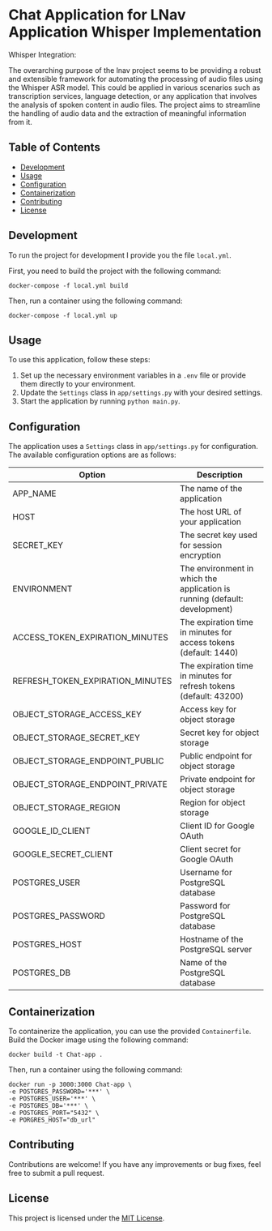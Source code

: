 # Chat Application for LNav Application Whisper Implementation

Whisper Integration:

The overarching purpose of the lnav project seems to be providing a robust and extensible framework for automating the processing of audio files using the Whisper ASR model. This could be applied in various scenarios such as transcription services, language detection, or any application that involves the analysis of spoken content in audio files. The project aims to streamline the handling of audio data and the extraction of meaningful information from it.

## Table of Contents
- [Development](#development)
- [Usage](#usage)
- [Configuration](#configuration)
- [Containerization](#containerization)
- [Contributing](#contributing)
- [License](#license)

## Development  <a name="development"></a>

To run the project for development I provide you the file `local.yml`.

First, you need to build the project with the following command:
```shell
docker-compose -f local.yml build
```

Then, run a container using the following command:
```shell
docker-compose -f local.yml up
```

## Usage <a name="usage"></a>

To use this application, follow these steps:

1. Set up the necessary environment variables in a `.env` file or provide them directly to your environment.
2. Update the `Settings` class in `app/settings.py` with your desired settings.
3. Start the application by running `python main.py`.

## Configuration <a name="configuration"></a>

The application uses a `Settings` class in `app/settings.py` for configuration. The available configuration options are as follows:

| Option                              | Description                                                                 |
| ----------------------------------- | --------------------------------------------------------------------------- |
| APP_NAME                            | The name of the application                                                 |
| HOST                                | The host URL of your application                                            |
| SECRET_KEY                          | The secret key used for session encryption                                  |
| ENVIRONMENT                          | The environment in which the application is running (default: development)   |
| ACCESS_TOKEN_EXPIRATION_MINUTES     | The expiration time in minutes for access tokens (default: 1440)             |
| REFRESH_TOKEN_EXPIRATION_MINUTES    | The expiration time in minutes for refresh tokens (default: 43200)           |
| OBJECT_STORAGE_ACCESS_KEY           | Access key for object storage                                               |
| OBJECT_STORAGE_SECRET_KEY           | Secret key for object storage                                               |
| OBJECT_STORAGE_ENDPOINT_PUBLIC      | Public endpoint for object storage                                          |
| OBJECT_STORAGE_ENDPOINT_PRIVATE     | Private endpoint for object storage                                         |
| OBJECT_STORAGE_REGION               | Region for object storage                                                   |
| GOOGLE_ID_CLIENT                    | Client ID for Google OAuth                                                  |
| GOOGLE_SECRET_CLIENT                | Client secret for Google OAuth                                              |
| POSTGRES_USER                       | Username for PostgreSQL database                                            |
| POSTGRES_PASSWORD                   | Password for PostgreSQL database                                            |
| POSTGRES_HOST                       | Hostname of the PostgreSQL server                                           |
| POSTGRES_DB                         | Name of the PostgreSQL database                                             |

## Containerization <a name="containerization"></a>

To containerize the application, you can use the provided `Containerfile`. Build the Docker image using the following command:

```shell
docker build -t Chat-app .
```

Then, run a container using the following command:

```shell
docker run -p 3000:3000 Chat-app \
-e POSTGRES_PASSWORD='***' \
-e POSTGRES_USER='***' \
-e POSTGRES_DB='***' \
-e POSTGRES_PORT="5432" \
-e PORGRES_HOST="db_url"
```

## Contributing <a name="contributing"></a>

Contributions are welcome! If you have any improvements or bug fixes, feel free to submit a pull request.

## License <a name="license"></a>

This project is licensed under the [MIT License](LICENSE).
